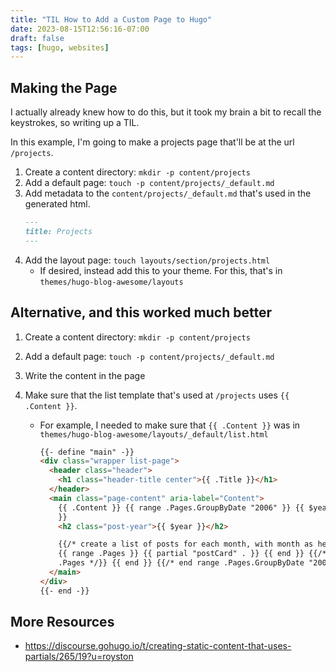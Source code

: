 ```yaml
---
title: "TIL How to Add a Custom Page to Hugo"
date: 2023-08-15T12:56:16-07:00
draft: false
tags: [hugo, websites]
---
```


## Making the Page

I actually already knew how to do this, but it took my brain a bit to recall the keystrokes, so writing up a TIL.

In this example, I'm going to make a projects page that'll be at the url `/projects`.

1. Create a content directory: `mkdir -p content/projects`
2. Add a default page: `touch -p content/projects/_default.md`
3. Add metadata to the `content/projects/_default.md` that's used in the generated html.
   ```md
   ---
   title: Projects
   ---
   ```
4. Add the layout page: `touch layouts/section/projects.html`
   - If desired, instead add this to your theme. For this, that's in `themes/hugo-blog-awesome/layouts`

## Alternative, and this worked much better

1. Create a content directory: `mkdir -p content/projects`
2. Add a default page: `touch -p content/projects/_default.md`
3. Write the content in the page
4. Make sure that the list template that's used at `/projects` uses `{{ .Content }}`.

   - For example, I needed to make sure that `{{ .Content }}` was in `themes/hugo-blog-awesome/layouts/_default/list.html`

     ```html
     {{- define "main" -}}
     <div class="wrapper list-page">
       <header class="header">
         <h1 class="header-title center">{{ .Title }}</h1>
       </header>
       <main class="page-content" aria-label="Content">
         {{ .Content }} {{ range .Pages.GroupByDate "2006" }} {{ $year := .Key
         }}
         <h2 class="post-year">{{ $year }}</h2>

         {{/* create a list of posts for each month, with month as heading */}}
         {{ range .Pages }} {{ partial "postCard" . }} {{ end }} {{/* end range
         .Pages */}} {{ end }} {{/* end range .Pages.GroupByDate "2006" */}}
       </main>
     </div>
     {{- end -}}
     ```

## More Resources

- https://discourse.gohugo.io/t/creating-static-content-that-uses-partials/265/19?u=royston
